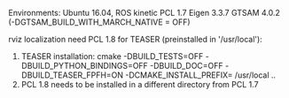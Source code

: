 Environments:
Ubuntu 16.04, ROS kinetic
PCL 1.7
Eigen 3.3.7
GTSAM 4.0.2 (-DGTSAM_BUILD_WITH_MARCH_NATIVE = OFF)

rviz localization need PCL 1.8 for TEASER (preinstalled in '/usr/local'):
1. TEASER installation: cmake -DBUILD_TESTS=OFF -DBUILD_PYTHON_BINDINGS=OFF -DBUILD_DOC=OFF -DBUILD_TEASER_FPFH=ON -DCMAKE_INSTALL_PREFIX= /usr/local ..
2. PCL 1.8 needs to be installed in a different directory from PCL 1.7


